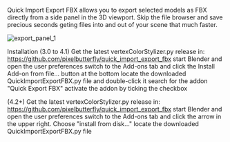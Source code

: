 Quick Import Export FBX allows you to export selected models as FBX directly from a side panel in the 3D viewport.
Skip the file browser and save precious seconds geting files into and out of your scene that much faster.


![export_panel_1](https://github.com/user-attachments/assets/63fe1e3c-49f5-4e9e-abd3-0e0338904097)

Installation
(3.0 to 4.1)
	Get the latest vertexColorStylizer.py release in:  https://github.com/pixelbutterfly/quick_import_export_fbx
 	start Blender and open the user preferences
  	switch to the Add-ons tab and click the Install Add-on from file... button at the bottom
   	locate the downloaded QuickImportExportFBX.py file and double-click it
    	search for the addon "Quick Export FBX"
     	activate the addon by ticking the checkbox
	
 (4.2+)
	Get the latest vertexColorStylizer.py release in:  https://github.com/pixelbutterfly/quick_import_export_fbx
 	start Blender and open the user preferences
 	switch to the Add-ons tab and click the arrow in the upper right. Choose "install from disk…"
 	locate the downloaded QuickImportExportFBX.py file
